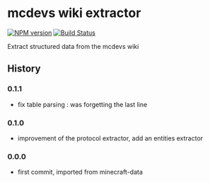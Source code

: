 # mcdevs wiki extractor
[![NPM version](https://img.shields.io/npm/v/mcdevs-wiki-extractor.svg)](http://npmjs.com/package/mcdevs-wiki-extractor)
[![Build Status](https://img.shields.io/circleci/project/PrismarineJS/mcdevs-wiki-extractor/master.svg)](https://circleci.com/gh/PrismarineJS/mcdevs-wiki-extractor)


Extract structured data from the mcdevs wiki

## History

### 0.1.1

* fix table parsing : was forgetting the last line

### 0.1.0

* improvement of the protocol extractor, add an entities extractor

### 0.0.0

* first commit, imported from minecraft-data